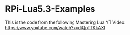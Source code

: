 # RPi-Lua5.3-Examples
This is the code from the following Mastering Lua YT Video: https://www.youtube.com/watch?v=diQpTTKkAXI

